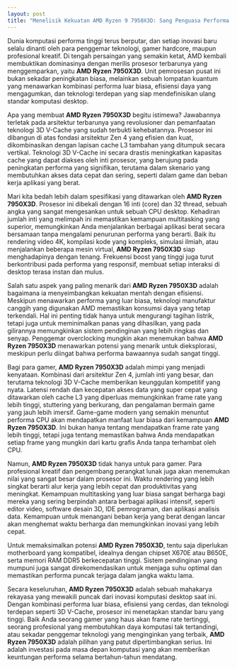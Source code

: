 ```yaml
---
layout: post
title: "Menelisik Kekuatan AMD Ryzen 9 7950X3D: Sang Penguasa Performa Terbaru"
---
```


Dunia komputasi performa tinggi terus berputar, dan setiap inovasi baru selalu dinanti oleh para penggemar teknologi, gamer hardcore, maupun profesional kreatif. Di tengah persaingan yang semakin ketat, AMD kembali membuktikan dominasinya dengan merilis prosesor terbarunya yang menggemparkan, yaitu **AMD Ryzen 7950X3D**. Unit pemrosesan pusat ini bukan sekadar peningkatan biasa, melainkan sebuah lompatan kuantum yang menawarkan kombinasi performa luar biasa, efisiensi daya yang mengagumkan, dan teknologi terdepan yang siap mendefinisikan ulang standar komputasi desktop.

Apa yang membuat **AMD Ryzen 7950X3D** begitu istimewa? Jawabannya terletak pada arsitektur terbarunya yang revolusioner dan pemanfaatan teknologi 3D V-Cache yang sudah terbukti kehebatannya. Prosesor ini dibangun di atas fondasi arsitektur Zen 4 yang efisien dan kuat, dikombinasikan dengan lapisan cache L3 tambahan yang ditumpuk secara vertikal. Teknologi 3D V-Cache ini secara drastis meningkatkan kapasitas cache yang dapat diakses oleh inti prosesor, yang berujung pada peningkatan performa yang signifikan, terutama dalam skenario yang membutuhkan akses data cepat dan sering, seperti dalam game dan beban kerja aplikasi yang berat.

Mari kita bedah lebih dalam spesifikasi yang ditawarkan oleh **AMD Ryzen 7950X3D**. Prosesor ini dibekali dengan 16 inti (core) dan 32 thread, sebuah angka yang sangat mengesankan untuk sebuah CPU desktop. Kehadiran jumlah inti yang melimpah ini memastikan kemampuan multitasking yang superior, memungkinkan Anda menjalankan berbagai aplikasi berat secara bersamaan tanpa mengalami penurunan performa yang berarti. Baik itu rendering video 4K, kompilasi kode yang kompleks, simulasi ilmiah, atau menjalankan beberapa mesin virtual, **AMD Ryzen 7950X3D** siap menghadapinya dengan tenang. Frekuensi boost yang tinggi juga turut berkontribusi pada performa yang responsif, membuat setiap interaksi di desktop terasa instan dan mulus.

Salah satu aspek yang paling menarik dari **AMD Ryzen 7950X3D** adalah bagaimana ia menyeimbangkan kekuatan mentah dengan efisiensi. Meskipun menawarkan performa yang luar biasa, teknologi manufaktur canggih yang digunakan AMD memastikan konsumsi daya yang tetap terkendali. Hal ini penting tidak hanya untuk mengurangi tagihan listrik, tetapi juga untuk meminimalkan panas yang dihasilkan, yang pada gilirannya memungkinkan sistem pendinginan yang lebih ringkas dan senyap. Penggemar overclocking mungkin akan menemukan bahwa **AMD Ryzen 7950X3D** menawarkan potensi yang menarik untuk dieksplorasi, meskipun perlu diingat bahwa performa bawaannya sudah sangat tinggi.

Bagi para gamer, **AMD Ryzen 7950X3D** adalah mimpi yang menjadi kenyataan. Kombinasi dari arsitektur Zen 4, jumlah inti yang besar, dan terutama teknologi 3D V-Cache memberikan keunggulan kompetitif yang nyata. Latensi rendah dan kecepatan akses data yang super cepat yang ditawarkan oleh cache L3 yang diperluas memungkinkan frame rate yang lebih tinggi, stuttering yang berkurang, dan pengalaman bermain game yang jauh lebih imersif. Game-game modern yang semakin menuntut performa CPU akan mendapatkan manfaat luar biasa dari kemampuan **AMD Ryzen 7950X3D**. Ini bukan hanya tentang mendapatkan frame rate yang lebih tinggi, tetapi juga tentang memastikan bahwa Anda mendapatkan setiap frame yang mungkin dari kartu grafis Anda tanpa terhambat oleh CPU.

Namun, **AMD Ryzen 7950X3D** tidak hanya untuk para gamer. Para profesional kreatif dan pengembang perangkat lunak juga akan menemukan nilai yang sangat besar dalam prosesor ini. Waktu rendering yang lebih singkat berarti alur kerja yang lebih cepat dan produktivitas yang meningkat. Kemampuan multitasking yang luar biasa sangat berharga bagi mereka yang sering berpindah antara berbagai aplikasi intensif, seperti editor video, software desain 3D, IDE pemrograman, dan aplikasi analisis data. Kemampuan untuk menangani beban kerja yang berat dengan lancar akan menghemat waktu berharga dan memungkinkan inovasi yang lebih cepat.

Untuk memaksimalkan potensi **AMD Ryzen 7950X3D**, tentu saja diperlukan motherboard yang kompatibel, idealnya dengan chipset X670E atau B650E, serta memori RAM DDR5 berkecepatan tinggi. Sistem pendinginan yang mumpuni juga sangat direkomendasikan untuk menjaga suhu optimal dan memastikan performa puncak terjaga dalam jangka waktu lama.

Secara keseluruhan, **AMD Ryzen 7950X3D** adalah sebuah mahakarya rekayasa yang mewakili puncak dari inovasi komputasi desktop saat ini. Dengan kombinasi performa luar biasa, efisiensi yang cerdas, dan teknologi terdepan seperti 3D V-Cache, prosesor ini menetapkan standar baru yang tinggi. Baik Anda seorang gamer yang haus akan frame rate tertinggi, seorang profesional yang membutuhkan daya komputasi tak tertandingi, atau sekadar penggemar teknologi yang menginginkan yang terbaik, **AMD Ryzen 7950X3D** adalah pilihan yang patut dipertimbangkan serius. Ini adalah investasi pada masa depan komputasi yang akan memberikan keuntungan performa selama bertahun-tahun mendatang.
